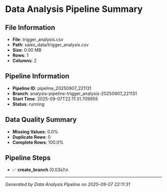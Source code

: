 # Data Analysis Pipeline Summary

## File Information
- **File**: trigger_analysis.csv
- **Path**: sales_data/trigger_analysis.csv
- **Size**: 0.00 MB
- **Rows**: 1
- **Columns**: 2

## Pipeline Information
- **Pipeline ID**: pipeline_20250907_221131
- **Branch**: analysis-pipeline-trigger_analysis-20250907_221131
- **Start Time**: 2025-09-07T22:11:31.709955
- **Status**: running

## Data Quality Summary

- **Missing Values**: 0.0%
- **Duplicate Rows**: 0
- **Complete Rows**: 100.0%

## Pipeline Steps
- ✅ **create_branch** (0.03s)\n
---
*Generated by Data Analysis Pipeline on 2025-09-07 22:11:31*
